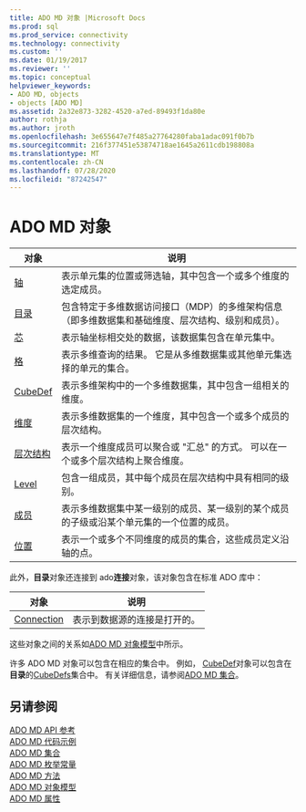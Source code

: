 ```yaml
---
title: ADO MD 对象 |Microsoft Docs
ms.prod: sql
ms.prod_service: connectivity
ms.technology: connectivity
ms.custom: ''
ms.date: 01/19/2017
ms.reviewer: ''
ms.topic: conceptual
helpviewer_keywords:
- ADO MD, objects
- objects [ADO MD]
ms.assetid: 2a32e873-3282-4520-a7ed-89493f1da80e
author: rothja
ms.author: jroth
ms.openlocfilehash: 3e655647e7f485a27764280faba1adac091f0b7b
ms.sourcegitcommit: 216f377451e53874718ae1645a2611cdb198808a
ms.translationtype: MT
ms.contentlocale: zh-CN
ms.lasthandoff: 07/28/2020
ms.locfileid: "87242547"
---
```

# <a name="ado-md-objects"></a>ADO MD 对象

|对象|说明|  
|-|-|  
|[轴](../../../ado/reference/ado-md-api/axis-object-ado-md.md)|表示单元集的位置或筛选轴，其中包含一个或多个维度的选定成员。|  
|[目录](../../../ado/reference/ado-md-api/catalog-object-ado-md.md)|包含特定于多维数据访问接口（MDP）的多维架构信息（即多维数据集和基础维度、层次结构、级别和成员）。|  
|[芯](../../../ado/reference/ado-md-api/cell-object-ado-md.md)|表示轴坐标相交处的数据，该数据集包含在单元集中。|  
|[格](../../../ado/reference/ado-md-api/cellset-object-ado-md.md)|表示多维查询的结果。 它是从多维数据集或其他单元集选择的单元的集合。|  
|[CubeDef](../../../ado/reference/ado-md-api/cubedef-object-ado-md.md)|表示多维架构中的一个多维数据集，其中包含一组相关的维度。|  
|[维度](../../../ado/reference/ado-md-api/dimension-object-ado-md.md)|表示多维数据集的一个维度，其中包含一个或多个成员的层次结构。|  
|[层次结构](../../../ado/reference/ado-md-api/hierarchy-object-ado-md.md)|表示一个维度成员可以聚合或 "汇总" 的方式。 可以在一个或多个层次结构上聚合维度。|  
|[Level](../../../ado/reference/ado-md-api/level-object-ado-md.md)|包含一组成员，其中每个成员在层次结构中具有相同的级别。|  
|[成员](../../../ado/reference/ado-md-api/member-object-ado-md.md)|表示多维数据集中某一级别的成员、某一级别的某个成员的子级或沿某个单元集的一个位置的成员。|  
|[位置](../../../ado/reference/ado-md-api/position-object-ado-md.md)|表示一个或多个不同维度的成员的集合，这些成员定义沿轴的点。|  
  
 此外，**目录**对象还连接到 ado**连接**对象，该对象包含在标准 ADO 库中：  
  
|对象|说明|  
|------------|-----------------|  
|[Connection](../../../ado/reference/ado-api/connection-object-ado.md)|表示到数据源的连接是打开的。|  
  
 这些对象之间的关系如[ADO MD 对象模型](../../../ado/reference/ado-md-api/ado-md-object-model.md)中所示。  
  
 许多 ADO MD 对象可以包含在相应的集合中。 例如， [CubeDef](../../../ado/reference/ado-md-api/cubedef-object-ado-md.md)对象可以包含在**目录**的[CubeDefs](../../../ado/reference/ado-md-api/cubedefs-collection-ado-md.md)集合中。 有关详细信息，请参阅[ADO MD 集合](../../../ado/reference/ado-md-api/ado-md-collections.md)。  
  
## <a name="see-also"></a>另请参阅  
 [ADO MD API 参考](../../../ado/reference/ado-md-api/ado-md-api-reference.md)   
 [ADO MD 代码示例](../../../ado/reference/ado-md-api/ado-md-code-examples.md)   
 [ADO MD 集合](../../../ado/reference/ado-md-api/ado-md-collections.md)   
 [ADO MD 枚举常量](../../../ado/reference/ado-md-api/ado-md-enumerated-constants.md)   
 [ADO MD 方法](../../../ado/reference/ado-md-api/ado-md-methods.md)   
 [ADO MD 对象模型](../../../ado/reference/ado-md-api/ado-md-object-model.md)   
 [ADO MD 属性](../../../ado/reference/ado-md-api/ado-md-properties.md)
